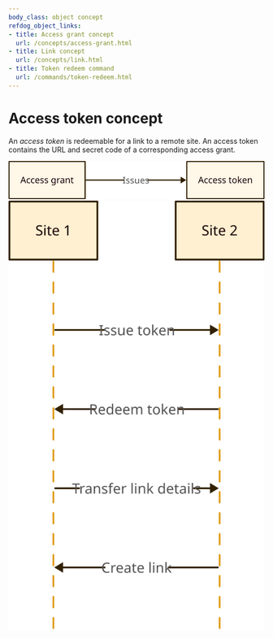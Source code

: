 ```yaml
---
body_class: object concept
refdog_object_links:
- title: Access grant concept
  url: /concepts/access-grant.html
- title: Link concept
  url: /concepts/link.html
- title: Token redeem command
  url: /commands/token-redeem.html
---
```


# Access token concept

<section>

An _access token_ is redeemable for a link to a remote site.  An
access token contains the URL and secret code of a corresponding
access grant.

<img src="images/access-token-1.svg"/>
<img src="images/access-token-2.svg"/>

</section>
